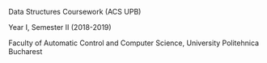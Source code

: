 Data Structures Coursework (ACS UPB)

Year I, Semester II (2018-2019)

Faculty of Automatic Control and Computer Science, University Politehnica Bucharest
